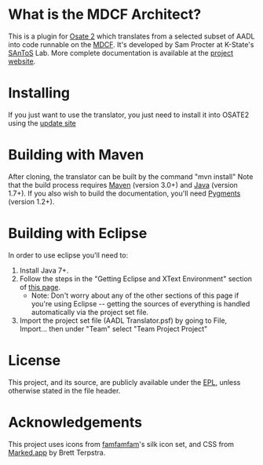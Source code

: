 # What is the MDCF Architect?
This is a plugin for [Osate 2](https://wiki.sei.cmu.edu/aadl/index.php/Osate_2) which translates from a selected subset of AADL into code runnable on the [MDCF](http://mdcf.santos.cis.ksu.edu/).  It's developed by Sam Procter at K-State's [SAnToS](http://santoslab.org/) Lab. More complete documentation is available at the [project website](http://santoslab.org/pub/mdcf-architect/).

# Installing
If you just want to use the translator, you just need to install it into OSATE2 using the [update site](http://santoslab.org/pub/mdcf-architect/updatesite/)

# Building with Maven
After cloning, the translator can be built by the command "mvn install"  Note that the build process requires [Maven](http://maven.apache.org/) (version 3.0+) and [Java](http://www.java.com/en/) (version 1.7+). If you also wish to build the documentation, you'll need [Pygments](http://pygments.org/) (version 1.2+).

# Building with Eclipse
In order to use eclipse you'll need to:

1. Install Java 7+.
2. Follow the steps in the "Getting Eclipse and XText Environment" section of [this page](https://wiki.sei.cmu.edu/aadl/index.php/Getting_Osate_2_sources#Getting_the_Eclipse_and_XText_environment).
	* Note: Don't worry about any of the other sections of this page if you're using Eclipse -- getting the sources of everything is handled automatically via the project set file. 
3. Import the project set file (AADL Translator.psf) by going to File, Import... then under "Team" select "Team Project Project"

# License
This project, and its source, are publicly available under the [EPL](http://www.eclipse.org/legal/epl-v10.html), unless otherwise stated in the file header.

# Acknowledgements
This project uses icons from [famfamfam](http://famfamfam.com/lab/icons/silk/)'s silk icon set, and CSS from [Marked.app](http://markedapp.com) by Brett Terpstra.
